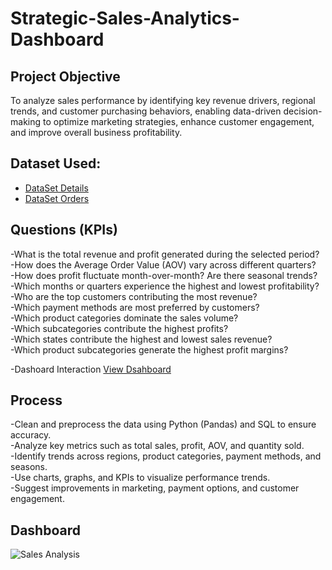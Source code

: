 # Strategic-Sales-Analytics-Dashboard
## Project Objective
To analyze sales performance by identifying key revenue drivers, regional trends, and customer purchasing behaviors, enabling data-driven decision-making to optimize marketing strategies, enhance customer engagement, and improve overall business profitability.

## Dataset Used:
- <a href="https://github.com/Sushant7890/Strategic-Sales-Analytics-Dashboard/blob/main/Details.csv">DataSet Details</a>
- <a href="https://github.com/Sushant7890/Strategic-Sales-Analytics-Dashboard/blob/main/Orders.csv">DataSet Orders</a>

##  Questions (KPIs)
-What is the total revenue and profit generated during the selected period?       
-How does the Average Order Value (AOV) vary across different quarters?        
-How does profit fluctuate month-over-month? Are there seasonal trends?       
-Which months or quarters experience the highest and lowest profitability?           
-Who are the top customers contributing the most revenue?         
-Which payment methods are most preferred by customers?     
-Which product categories dominate the sales volume?      
-Which subcategories contribute the highest profits?     
-Which states contribute the highest and lowest sales revenue?     
-Which product subcategories generate the highest profit margins?      

-Dashoard Interaction <a href="https://github.com/Sushant7890/Strategic-Sales-Analytics-Dashboard/blob/main/Sales%20Analysis.png">View Dsahboard</a>

##  Process
-Clean and preprocess the data using Python (Pandas) and SQL to ensure accuracy.               
-Analyze key metrics such as total sales, profit, AOV, and quantity sold.          
-Identify trends across regions, product categories, payment methods, and seasons.       
-Use charts, graphs, and KPIs to visualize performance trends.        
-Suggest improvements in marketing, payment options, and customer engagement.     

## Dashboard
![Sales Analysis](https://github.com/user-attachments/assets/1d113203-01ce-45b6-a308-0fd6dfa37151)


